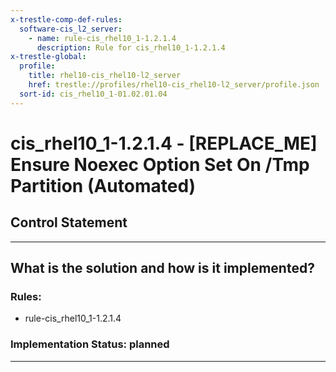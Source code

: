 ```yaml
---
x-trestle-comp-def-rules:
  software-cis_l2_server:
    - name: rule-cis_rhel10_1-1.2.1.4
      description: Rule for cis_rhel10_1-1.2.1.4
x-trestle-global:
  profile:
    title: rhel10-cis_rhel10-l2_server
    href: trestle://profiles/rhel10-cis_rhel10-l2_server/profile.json
  sort-id: cis_rhel10_1-01.02.01.04
---
```


# cis_rhel10_1-1.2.1.4 - \[REPLACE_ME\] Ensure Noexec Option Set On /Tmp Partition (Automated)

## Control Statement

______________________________________________________________________

## What is the solution and how is it implemented?

<!-- For implementation status enter one of: implemented, partial, planned, alternative, not-applicable -->

<!-- Note that the list of rules under ### Rules: is read-only and changes will not be captured after assembly to JSON -->

<!-- Add control implementation description here for control: cis_rhel10_1-1.2.1.4 -->

### Rules:

  - rule-cis_rhel10_1-1.2.1.4

### Implementation Status: planned

______________________________________________________________________
